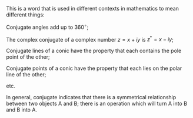 This is a word that is used in different contexts in mathematics to mean
different things:

Conjugate angles add up to $360^{\circ}$;

The complex conjugate of a complex number $z = x+iy$ is $z^* = x-iy$;

Conjugate lines of a conic have the property that each contains the pole
point of the other;

Conjugate points of a conic have the property that each lies on the
polar line of the other;

etc.

In general, conjugate indicates that there is a symmetrical relationship
between two objects A and B; there is an operation which will turn A
into B and B into A.

